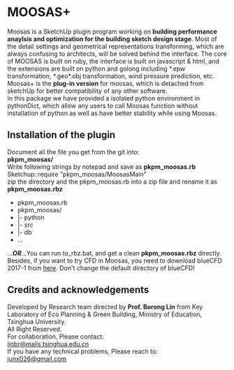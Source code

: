 # MOOSAS+
Moosas is a SketchUp plugin program working on **building performance anaylsis 
and optimization for the building sketch design stage**. 
Most of the detail settings and geometrical representations transforming, 
which are always confusing to architects, will be solved behind the interface. 
The core of MOOSAS is built on ruby, the interface is built on javascript & html, 
and the extensions are built on python and golong including *.epw transformation, 
*.geo\*.obj transformation, wind pressure prediction, etc.
<br> Moosas+ is the **plug-in version** for moosas, 
which is detached from sketchUp for better compatibility of any other software.
<br> In this package we have provided a isolated python environment in pythonDict, 
which allow any users to call Moosas function without installation of python as well as 
have better stability while using Moosas.

## Installation of the plugin
Document all the file you get from the git into:<br>
**pkpm_moosas/<br>**
Write following strings by notepad and save as **pkpm_moosas.rb**<br>
Sketchup::require "pkpm_moosas/MoosasMain"  
zip the directory and the pkpm_moosas.rb into a zip file and rename it as **pkpm_moosas.rbz**
- pkpm_moosas.rb
- pkpm_moosas/
- |- python
- |- src
- |- db
- ...

...***OR***...You can run to_rbz.bat, and get a clean **pkpm_moosas.rbz** directly.  
Besides, if you want to try CFD in Moosas, you need to download blueCFD 2017-1 from [here](https://github.com/blueCFD/Core/releases/download/blueCFD-Core-2017-1/blueCFD-Core-2017-1-win64-setup.exe).
Don't change the default directory of blueCFD!

## Credits and acknowledgements
Developed by Research team directed by **Prof. Borong Lin** from Key Laboratory of Eco Planning & Green Building, Ministry of Education, Tsinghua University.
<br> All Right Reserved.
<br> For collaboration, Please contact:
<br> linbr@mails.tsinghua.edu.cn
<br> If you have any technical problems, Please reach to:
<br> junx026@gmail.com

